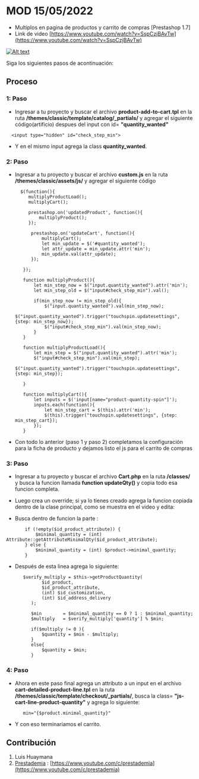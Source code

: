 #  MOD 15/05/2022
- Multiplos en pagina de productos y carrito de compras [Prestashop 1.7]
- Link de video [https://www.youtube.com/watch?v=SspCzjBAvTw](https://www.youtube.com/watch?v=SspCzjBAvTw)

[![Alt text](https://img.youtube.com/vi/SspCzjBAvTw/0.jpg)](https://www.youtube.com/watch?v=SspCzjBAvTw)

Siga los siguientes pasos de acontinuación:

## Proceso
### 1: Paso
- Ingresar a tu proyecto y buscar el archivo **product-add-to-cart.tpl** en la ruta
  **/themes/classic/template/catalog/_partials/** y agregar el siguiente código(artificio) despues del input con id= **"quantity_wanted"**
  
```
  <input type="hidden" id="check_step_min">
   ``` 
- Y en el mismo input agrega la class **quantity_wanted**.
### 2: Paso
- Ingresar a tu proyecto y buscar el archivo **custom.js** en la ruta
  **/themes/classic/assets/js/** y agregar el siguiente código
  
  ```
    $(function(){
       multiplyProductLoad();
       multiplyCart();

       prestashop.on('updatedProduct', function(){
           multiplyProduct();
       });

        prestashop.on('updateCart', function(){
            multiplyCart();
            let min_update = $('#quantity_wanted');
            let attr_update = min_update.attr('min');
            min_update.val(attr_update);
        });

     });

     function multiplyProduct(){
         let min_step_now = $("input.quantity_wanted").attr('min');
         let min_step_old = $("input#check_step_min").val();

         if(min_step_now != min_step_old){
             $("input.quantity_wanted").val(min_step_now);
             $("input.quantity_wanted").trigger("touchspin.updatesettings", {step: min_step_now});
             $("input#check_step_min").val(min_step_now);
         }
     }

     function multiplyProductLoad(){
         let min_step = $("input.quantity_wanted").attr('min');
         $("input#check_step_min").val(min_step);
         $("input.quantity_wanted").trigger("touchspin.updatesettings", {step: min_step});

     }

     function multiplyCart(){
         let inputs = $('input[name="product-quantity-spin"]');
         inputs.each(function(){
             let min_step_cart = $(this).attr('min');
             $(this).trigger("touchspin.updatesettings", {step: min_step_cart});
         });
     }
  ```
- Con todo lo anterior (paso 1 y paso 2) completamos la configuración para la ficha de producto y dejamos listo el js para el carrito de compras

### 3: Paso
- Ingresar a tu proyecto y buscar el archivo **Cart.php** en la ruta
  **/classes/** y busca la funcion llamada **function updateQty()** y copia todo esa funcion completa.

- Luego crea un override; si ya lo tienes creado agrega la funcion copiada dentro de la clase principal, como se muestra en el video y edita:

- Busca dentro de funcion la parte :

 ```
        if (!empty($id_product_attribute)) {
            $minimal_quantity = (int) Attribute::getAttributeMinimalQty($id_product_attribute);
        } else {
            $minimal_quantity = (int) $product->minimal_quantity;
        }
 ```

- Después de esta linea agrega lo siguiente:

  ```
     $verify_multiply = $this->getProductQuantity(
            $id_product,
            $id_product_attribute,
            (int) $id_customization,
            (int) $id_address_delivery
        );

        $min        = $minimal_quantity == 0 ? 1 : $minimal_quantity;
        $multiply   = $verify_multiply['quantity'] % $min;

        if($multiply != 0 ){
            $quantity = $min - $multiply;
        }
        else{
            $quantity = $min;
        }
  ```
  
### 4: Paso
- Ahora en este paso final agrega un attributo a un input en el archivo **cart-detailed-product-line.tpl** en la ruta
  **/themes/classic/template/checkout/_partials/**, busca la class= **"js-cart-line-product-quantity"** y agrega lo siguiente:
  
  ```
     min="{$product.minimal_quantity}"
  ```
  
- Y con eso terminariamos el carrito.

## Contribución
1. Luis Huaymana
2. [Prestademia](https://www.youtube.com/c/prestademia) : [https://www.youtube.com/c/prestademia](https://www.youtube.com/c/prestademia)
